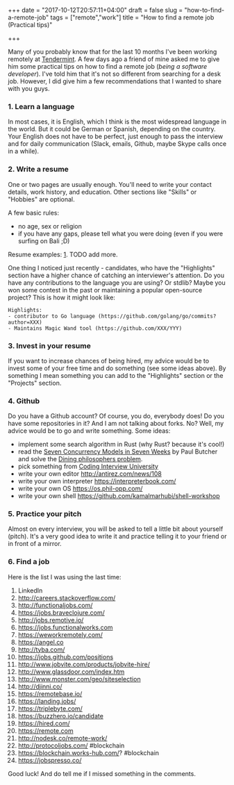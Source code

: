 +++
date = "2017-10-12T20:57:11+04:00"
draft = false
slug = "how-to-find-a-remote-job"
tags = ["remote","work"]
title = "How to find a remote job (Practical tips)"

+++

Many of you probably know that for the last 10 months I've been working
remotely at [Tendermint](tendermint.com). A few days ago a friend of mine asked
me to give him some practical tips on how to find a remote job (_being a
software developer_). I've told him that it's not so different from searching
for a desk job. However, I did give him a few recommendations that I wanted to
  share with you guys.

### 1. Learn a language

In most cases, it is English, which I think is the most widespread language in
the world. But it could be German or Spanish, depending on the country. Your
English does not have to be perfect, just enough to pass the interview and for
daily communication (Slack, emails, Github, maybe Skype calls once in a while).

### 2. Write a resume

One or two pages are usually enough. You'll need to write your contact details,
work history, and education. Other sections like "Skills" or "Hobbies" are
optional.

A few basic rules:

- no age, sex or religion
- if you have any gaps, please tell what you were doing (even if you were surfing on Bali ;D)

Resume examples: [1](https://www.dropbox.com/s/8m3kzttv36vpcnp/Resume.pdf?dl=0). TODO add more.

One thing I noticed just recently - candidates, who have the "Highlights"
section have a higher chance of catching an interviewer's attention. Do you
have any contributions to the language you are using? Or stdlib? Maybe you won
some contest in the past or maintaining a popular open-source project? This is
how it might look like:

```
Highlights:
- contributor to Go language (https://github.com/golang/go/commits?author=XXX)
- Maintains Magic Wand tool (https://github.com/XXX/YYY)
```

### 3. Invest in your resume

If you want to increase chances of being hired, my advice would be to invest
some of your free time and do something (see some ideas above). By something I
mean something you can add to the "Highlights" section or the "Projects"
section.

### 4. Github

Do you have a Github account? Of course, you do, everybody does! Do you have
some repositories in it? And I am not talking about forks. No? Well, my advice
would be to go and write something. Some ideas:

- implement some search algorithm in Rust (why Rust? because it's cool!)
- read the [Seven Concurrency Models in Seven
  Weeks](https://pragprog.com/book/pb7con/seven-concurrency-models-in-seven-weeks)
  by Paul Butcher and solve the [Dining philosophers
  problem](https://en.wikipedia.org/wiki/Dining_philosophers_problem).
- pick something from [Coding Interview University](https://github.com/jwasham/coding-interview-university)
- write your own editor http://antirez.com/news/108
- write your own interpreter https://interpreterbook.com/
- write your own OS https://os.phil-opp.com/
- write your own shell https://github.com/kamalmarhubi/shell-workshop

### 5. Practice your pitch

Almost on every interview, you will be asked to tell a little bit about
yourself (pitch). It's a very good idea to write it and practice telling it to
your friend or in front of a mirror.

### 6. Find a job

Here is the list I was using the last time:

1. LinkedIn
2. http://careers.stackoverflow.com/
3. http://functionaljobs.com/
4. https://jobs.braveclojure.com/
5. http://jobs.remotive.io/
6. https://jobs.functionalworks.com
7. https://weworkremotely.com/
8. https://angel.co
9. http://tyba.com/
10. https://jobs.github.com/positions
11. http://www.jobvite.com/products/jobvite-hire/
12. http://www.glassdoor.com/index.htm
13. http://www.monster.com/geo/siteselection
14. http://djinni.co/
15. https://remotebase.io/
16. https://landing.jobs/
17. https://triplebyte.com/
18. https://buzzhero.io/candidate
19. https://hired.com/
20. https://remote.com
21. http://nodesk.co/remote-work/
22. http://protocoljobs.com/ #blockchain
23. https://blockchain.works-hub.com/? #blockchain
24. https://jobspresso.co/

Good luck! And do tell me if I missed something in the comments.
